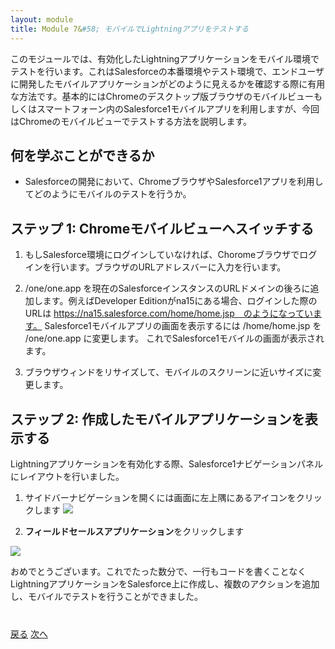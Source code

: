 ```yaml
---
layout: module
title: Module 7&#58; モバイルでLightningアプリをテストする
---
```


このモジュールでは、有効化したLightningアプリケーションをモバイル環境でテストを行います。これはSalesforceの本番環境やテスト環境で、エンドユーザに開発したモバイルアプリケーションがどのように見えるかを確認する際に有用な方法です。基本的にはChromeのデスクトップ版ブラウザのモバイルビューもしくはスマートフォーン内のSalesforce1モバイルアプリを利用しますが、今回はChromeのモバイルビューでテストする方法を説明します。

## 何を学ぶことができるか
- Salesforceの開発において、ChromeブラウザやSalesforce1アプリを利用してどのようにモバイルのテストを行うか。


## ステップ 1: Chromeモバイルビューへスイッチする

1. もしSalesforce環境にログインしていなければ、Choromeブラウザでログインを行います。ブラウザのURLアドレスバーに入力を行います。
2. /one/one.app を現在のSalesforceインスタンスのURLドメインの後ろに追加します。例えばDeveloper Editionがna15にある場合、ログインした際のURLは https://na15.salesforce.com/home/home.jsp　のようになっています。 Salesforce1モバイルアプリの画面を表示するには /home/home.jsp を /one/one.app に変更します。
これでSalesforce1モバイルの画面が表示されます。

3. ブラウザウィンドをリサイズして、モバイルのスクリーンに近いサイズに変更します。


## ステップ 2: 作成したモバイルアプリケーションを表示する
Lightningアプリケーションを有効化する際、Salesforce1ナビゲーションパネルにレイアウトを行いました。

1. サイドバーナビゲーションを開くには画面に左上隅にあるアイコンをクリックします
![](images/mobile1.png)

2. **フィールドセールスアプリケーション**をクリックします

![](images/mobile2.png)

おめでとうございます。これでたった数分で、一行もコードを書くことなくLightningアプリケーションをSalesforce上に作成し、複数のアクションを追加し、モバイルでテストを行うことができました。

<div class="row" style="margin-top:40px;">
<div class="col-sm-12">
<a href="create-searchbar-component.html" class="btn btn-default"><i class="glyphicon glyphicon-chevron-left"></i> 戻る</a>
<a href="show-custom-component.html" class="btn btn-default pull-right">次へ <i class="glyphicon glyphicon-chevron-right"></i></a>
</div>
</div>
